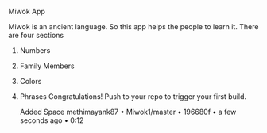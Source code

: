 Miwok App

Miwok is an ancient language. So this app helps the people to learn it.
There are four sections 
1) Numbers
2) Family Members
3) Colors
4) Phrases
Congratulations! Push to your repo to trigger your first build.

    Added Space
    methimayank87 • Miwok1/master • 196680f • a few seconds ago • 0:12






